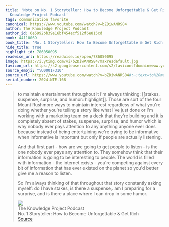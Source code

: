 ```yaml
---
title: 'Note on No. 1 Storyteller: How to Become Unforgettable & Get Rich via The
  Knowledge Project Podcast'
tags: communication favorite
canonical: https://www.youtube.com/watch?v=bZDiwANRS84
author: The Knowledge Project Podcast
author_id: 6e5992bb39e16bf454ecf512f6e815cd
book: 44110069
book_title: 'No. 1 Storyteller: How to Become Unforgettable & Get Rich'
hide_title: true
highlight_id: 786050095
readwise_url: https://readwise.io/open/786050095
image: https://i.ytimg.com/vi/bZDiwANRS84/maxresdefault.jpg
favicon_url: https://s2.googleusercontent.com/s2/favicons?domain=www.youtube.com
source_emoji: "\U0001F310"
source_url: https://www.youtube.com/watch?v=bZDiwANRS84#:~:text=to%20maintain%20entertainment,in%20some%20humor.
serial_number: 2024.NTE.168
---
```

> to maintain entertainment throughout it I'm always thinking: [[stakes, suspense, surprise, and humor::highlight]]. Those are sort of the four Mount Rushmore ways to maintain interest regardless of what you're doing whether you're telling a story like what I've just done or I'm working with a marketing team on a deck that they're building and it is completely absent of stakes, suspense, surprise, and humor which is why nobody ever pays attention to any anything anyone ever does because instead of being entertaining we're trying to be informative when informative is important but only if people are actually listening.
> 
> And that first part - how are we going to get people to listen - is the one nobody ever pays any attention to. They somehow think that their information is going to be interesting to people. The world is filled with information - the internet exists - you're competing against every bit of information that has ever existed on the planet so you'd better give me a reason to listen.
> 
> So I'm always thinking of that throughout that story constantly asking myself: do I have stakes, is there a suspense,. am I preparing for a surprise, and is there a place where I can drop in some humor.
> <div class="quoteback-footer"><div class="quoteback-avatar"><img class="mini-favicon" src="https://s2.googleusercontent.com/s2/favicons?domain=www.youtube.com"></div><div class="quoteback-metadata"><div class="metadata-inner"><span style="display:none">FROM:</span><div aria-label="The Knowledge Project Podcast" class="quoteback-author"> The Knowledge Project Podcast</div><div aria-label="No. 1 Storyteller: How to Become Unforgettable & Get Rich" class="quoteback-title"> No. 1 Storyteller: How to Become Unforgettable & Get Rich</div></div></div><div class="quoteback-backlink"><a target="_blank" aria-label="go to the full text of this quotation" rel="noopener" href="https://www.youtube.com/watch?v=bZDiwANRS84#:~:text=to%20maintain%20entertainment,in%20some%20humor." class="quoteback-arrow"> Source</a></div></div>